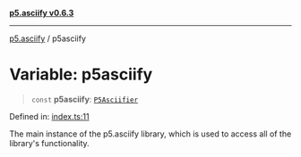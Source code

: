 [**p5.asciify v0.6.3**](../README.md)

***

[p5.asciify](../globals.md) / p5asciify

# Variable: p5asciify

> `const` **p5asciify**: [`P5Asciifier`](../classes/P5Asciifier.md)

Defined in: [index.ts:11](https://github.com/humanbydefinition/p5-asciify/blob/f02ca91b53ec7b24731659c0e56dabb5a64ea74e/src/lib/index.ts#L11)

The main instance of the p5.asciify library, which is used to access all of the library's functionality.
